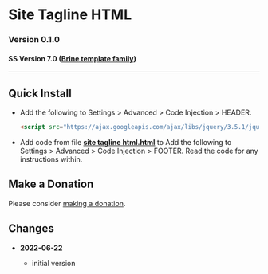 # Site Tagline HTML

### Version 0.1.0

#### SS Version 7.0 ([Brine template family][1])

---

## Quick Install

* Add the following to Settings > Advanced > Code Injection > HEADER.
  
  ```html
  <script src="https://ajax.googleapis.com/ajax/libs/jquery/3.5.1/jquery.min.js"></script>
  ```
  
* Add code from file **[site tagline html.html][2]** to Add the following to
  Settings > Advanced > Code Injection > FOOTER. Read the code for any
  instructions within.

## Make a Donation

Please consider [making a donation][3].

## Changes

<!-- * **2022-02-25**

  * changed a const name, no functional changes
  * added example callback to read me
  * bumped version to 0.1d1
  -->
* **2022-06-22**

  * initial version

[1]: https://support.squarespace.com/hc/en-us/articles/212512738-Brine-template-family
[2]: site%20tagline%20html.html#L1
[3]: https://github.com/tomsWebConsulting/twcsl#make-a-donation

